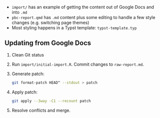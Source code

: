 -   `import/` has an example of getting the content out of Google Docs and into `.md`
-   `pbc-report.qmd` has `.md` content plus some editing to handle a few style changes (e.g. switching page themes)
-   Most styling happens in a Typst template: `typst-template.typ`

## Updating from Google Docs

1.  Clean Git status

2.  Run `import/initial-import.R`. Commit changes to `raw-report.md`.

3.  Generate patch:

    ``` bash
    git format-patch HEAD^ --stdout > patch
    ```

4.  Apply patch:
    
    ``` bash
    git apply --3way -C1 --recount patch
    ```

5.  Resolve conflicts and merge.